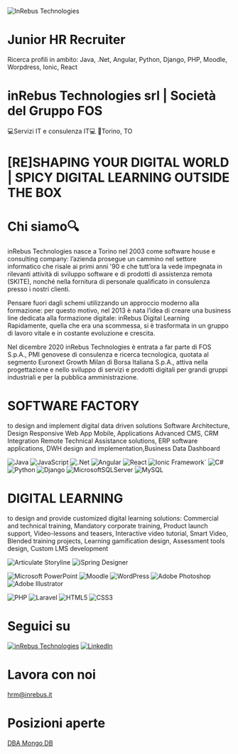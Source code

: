 ![InRebus Technologies](https://github.com/GiorgioAntonelli94/presentation/blob/701f2437cbeb1193aebe385982ac1a2e54160801/loghi.jpg)

# Junior HR Recruiter

Ricerca profili in ambito: Java, .Net, Angular, Python, Django, PHP, Moodle, Worpdress, Ionic, React

# inRebus Technologies srl | Società del Gruppo FOS 
💻Servizi IT e consulenza IT💻 
🏢Torino, TO

# [RE]SHAPING YOUR DIGITAL WORLD | SPICY DIGITAL LEARNING OUTSIDE THE BOX

# Chi siamo🔍
inRebus Technologies nasce a Torino nel 2003 come software house e consulting company: l’azienda prosegue un cammino nel settore informatico che risale ai primi anni '90 e che tutt’ora la vede impegnata in rilevanti attività di sviluppo software e di prodotti di assistenza remota (SKITE), nonché nella fornitura di personale qualificato in consulenza presso i nostri clienti.

Pensare fuori dagli schemi utilizzando un approccio moderno alla formazione: per questo motivo, nel 2013 è nata l’idea di creare una business line dedicata alla formazione digitale: inRebus Digital Learning
Rapidamente, quella che era una scommessa, si è trasformata in un gruppo di lavoro vitale e in costante evoluzione e crescita.
 
Nel dicembre 2020 inRebus Technologies è entrata a far parte di FOS S.p.A., PMI genovese di consulenza e ricerca tecnologica, quotata al segmento Euronext Growth Milan di Borsa Italiana S.p.A., attiva nella progettazione e nello sviluppo di servizi e prodotti digitali per grandi gruppi industriali e per la pubblica amministrazione. 

# SOFTWARE FACTORY
to design and implement digital data driven solutions Software Architecture, Design Responsive Web App Mobile, Applications Advanced CMS, CRM Integration Remote Technical Assistance solutions, ERP software applications, DWH design and implementation,Business Data Dashboard

![Java](https://img.shields.io/badge/java-%23ED8B00.svg?style=for-the-badge&logo=openjdk&logoColor=white)
![JavaScript](https://img.shields.io/badge/javascript-%23323330.svg?style=for-the-badge&logo=javascript&logoColor=%23F7DF1E)
![.Net](https://img.shields.io/badge/.NET-5C2D91?style=for-the-badge&logo=.net&logoColor=white)
![Angular](https://img.shields.io/badge/Angular-DD0031?style=for-the-badge&logo=angular&logoColor=white)
![React](https://img.shields.io/badge/react-%2320232a.svg?style=for-the-badge&logo=react&logoColor=%2361DAFB)
![Ionic Framework](https://img.shields.io/badge/Ionic_Framework-3880FF?style=for-the-badge&logo=ionic&logoColor=white)`
![C#](https://img.shields.io/badge/c%23-%23239120.svg?style=for-the-badge&logo=c-sharp&logoColor=white)
![Python](https://img.shields.io/badge/python-3670A0?style=for-the-badge&logo=python&logoColor=ffdd54)
![Django](https://img.shields.io/badge/django-%23092E20.svg?style=for-the-badge&logo=django&logoColor=white)
![MicrosoftSQLServer](https://img.shields.io/badge/Microsoft%20SQL%20Server-CC2927?style=for-the-badge&logo=microsoft%20sql%20server&logoColor=white)
![MySQL](https://img.shields.io/badge/mysql-%2300f.svg?style=for-the-badge&logo=mysql&logoColor=white)

# DIGITAL LEARNING
to design and provide customized digital learning solutions: Commercial and technical training, Mandatory corporate training, Product launch support, Video-lessons and teasers, Interactive video tutorial, Smart Video, Blended training projects, Learning gamification design, Assessment tools design, Custom LMS development

![Articulate Storyline](https://img.shields.io/badge/Articulate%20Storyline-360-blue)
![iSpring Designer](https://img.shields.io/badge/iSpring%20Designer-11-orange)

![Microsoft PowerPoint](https://img.shields.io/badge/Microsoft_PowerPoint-B7472A?style=for-the-badge&logo=microsoft-powerpoint&logoColor=white)
![Moodle](https://img.shields.io/badge/Moodle-FF9900?style=for-the-badge&logo=moodle&logoColor=white)
![WordPress](https://img.shields.io/badge/WordPress-%23117AC9.svg?style=for-the-badge&logo=WordPress&logoColor=white)
![Adobe Photoshop](https://img.shields.io/badge/adobe%20photoshop-%2331A8FF.svg?style=for-the-badge&logo=adobe%20photoshop&logoColor=white)
![Adobe Illustrator](https://img.shields.io/badge/adobe%20illustrator-%23FF9A00.svg?style=for-the-badge&logo=adobe%20illustrator&logoColor=white)

![PHP](https://img.shields.io/badge/PHP-777BB4?style=for-the-badge&logo=php&logoColor=white)
![Laravel](https://img.shields.io/badge/laravel-%23FF2D20.svg?style=for-the-badge&logo=laravel&logoColor=white)
![HTML5](https://img.shields.io/badge/html5-%23E34F26.svg?style=for-the-badge&logo=html5&logoColor=white)
![CSS3](https://img.shields.io/badge/css3-%231572B6.svg?style=for-the-badge&logo=css3&logoColor=white)



# Seguici su
[![inRebus Technologies](https://img.shields.io/badge/Website-ffa500.svg?style=for-the-badge&logo=readthedocs&logoColor=black)](https://www.inrebus.it/)
[![LinkedIn](https://img.shields.io/badge/linkedin-%230077B5.svg?style=for-the-badge&logo=linkedin&logoColor=white)](https://www.linkedin.com/company/inrebus-s.r.l./about/)

# Lavora con noi
hrm@inrebus.it

# Posizioni aperte

[DBA Mongo DB](https://www.linkedin.com/jobs/view/3775729422/?alternateChannel=search&refId=JuxBJsjyWq22di529OmhVA%3D%3D&trackingId=lbeiwpG5m8%2BHcW0lpUfKCQ%3D%3D)

